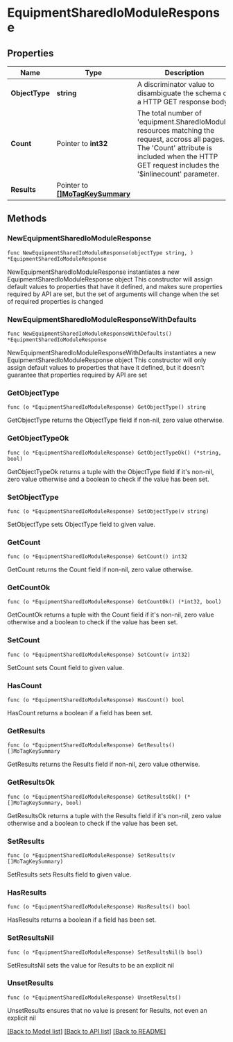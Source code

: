 # EquipmentSharedIoModuleResponse

## Properties

Name | Type | Description | Notes
------------ | ------------- | ------------- | -------------
**ObjectType** | **string** | A discriminator value to disambiguate the schema of a HTTP GET response body. | 
**Count** | Pointer to **int32** | The total number of &#39;equipment.SharedIoModule&#39; resources matching the request, accross all pages. The &#39;Count&#39; attribute is included when the HTTP GET request includes the &#39;$inlinecount&#39; parameter. | [optional] 
**Results** | Pointer to [**[]MoTagKeySummary**](mo.TagKeySummary.md) |  | [optional] 

## Methods

### NewEquipmentSharedIoModuleResponse

`func NewEquipmentSharedIoModuleResponse(objectType string, ) *EquipmentSharedIoModuleResponse`

NewEquipmentSharedIoModuleResponse instantiates a new EquipmentSharedIoModuleResponse object
This constructor will assign default values to properties that have it defined,
and makes sure properties required by API are set, but the set of arguments
will change when the set of required properties is changed

### NewEquipmentSharedIoModuleResponseWithDefaults

`func NewEquipmentSharedIoModuleResponseWithDefaults() *EquipmentSharedIoModuleResponse`

NewEquipmentSharedIoModuleResponseWithDefaults instantiates a new EquipmentSharedIoModuleResponse object
This constructor will only assign default values to properties that have it defined,
but it doesn't guarantee that properties required by API are set

### GetObjectType

`func (o *EquipmentSharedIoModuleResponse) GetObjectType() string`

GetObjectType returns the ObjectType field if non-nil, zero value otherwise.

### GetObjectTypeOk

`func (o *EquipmentSharedIoModuleResponse) GetObjectTypeOk() (*string, bool)`

GetObjectTypeOk returns a tuple with the ObjectType field if it's non-nil, zero value otherwise
and a boolean to check if the value has been set.

### SetObjectType

`func (o *EquipmentSharedIoModuleResponse) SetObjectType(v string)`

SetObjectType sets ObjectType field to given value.


### GetCount

`func (o *EquipmentSharedIoModuleResponse) GetCount() int32`

GetCount returns the Count field if non-nil, zero value otherwise.

### GetCountOk

`func (o *EquipmentSharedIoModuleResponse) GetCountOk() (*int32, bool)`

GetCountOk returns a tuple with the Count field if it's non-nil, zero value otherwise
and a boolean to check if the value has been set.

### SetCount

`func (o *EquipmentSharedIoModuleResponse) SetCount(v int32)`

SetCount sets Count field to given value.

### HasCount

`func (o *EquipmentSharedIoModuleResponse) HasCount() bool`

HasCount returns a boolean if a field has been set.

### GetResults

`func (o *EquipmentSharedIoModuleResponse) GetResults() []MoTagKeySummary`

GetResults returns the Results field if non-nil, zero value otherwise.

### GetResultsOk

`func (o *EquipmentSharedIoModuleResponse) GetResultsOk() (*[]MoTagKeySummary, bool)`

GetResultsOk returns a tuple with the Results field if it's non-nil, zero value otherwise
and a boolean to check if the value has been set.

### SetResults

`func (o *EquipmentSharedIoModuleResponse) SetResults(v []MoTagKeySummary)`

SetResults sets Results field to given value.

### HasResults

`func (o *EquipmentSharedIoModuleResponse) HasResults() bool`

HasResults returns a boolean if a field has been set.

### SetResultsNil

`func (o *EquipmentSharedIoModuleResponse) SetResultsNil(b bool)`

 SetResultsNil sets the value for Results to be an explicit nil

### UnsetResults
`func (o *EquipmentSharedIoModuleResponse) UnsetResults()`

UnsetResults ensures that no value is present for Results, not even an explicit nil

[[Back to Model list]](../README.md#documentation-for-models) [[Back to API list]](../README.md#documentation-for-api-endpoints) [[Back to README]](../README.md)


